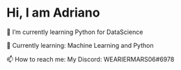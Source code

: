 # Hi, I am Adriano
  🔭 I’m currently learning Python for DataScience
  
  🌱 Currently learning: Machine Learning and Python
  
  📫 How to reach me: My Discord: WEARIERMARS06#6978
   
      

<!---
adriano06-tech/adriano06-tech is a ✨ special ✨ repository because its `README.md` (this file) appears on your GitHub profile.
You can click the Preview link to take a look at your changes.
--->
